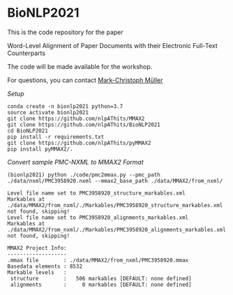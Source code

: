 # BioNLP2021

This is the code repository for the paper 

Word-Level Alignment of Paper Documents with their Electronic Full-Text Counterparts

The code will be made available for the workshop.

For questions, you can contact [Mark-Christoph Müller](mailto:mark-christoph.mueller@h-its.org?subject=bionlp2021)

*Setup*

```console
conda create -n bionlp2021 python=3.7
source activate bionlp2021
git clone https://github.com/nlpAThits/MMAX2
git clone https://github.com/nlpAThits/BioNLP2021
cd BioNLP2021
pip install -r requirements.txt
git clone https://github.com/nlpAThits/pyMMAX2
pip install pyMMAX2/.
```

*Convert sample PMC-NXML to MMAX2 Format*
```console
(bionlp2021) python ./code/pmc2mmax.py --pmc_path ./data/nxml/PMC3958920.nxml --mmax2_base_path ./data/MMAX2/from_nxml/

Level file name set to PMC3958920_structure_markables.xml
Markables at ./data/MMAX2/from_nxml/./Markables/PMC3958920_structure_markables.xml not found, skipping!
Level file name set to PMC3958920_alignments_markables.xml
Markables at ./data/MMAX2/from_nxml/./Markables/PMC3958920_alignments_markables.xml not found, skipping!

MMAX2 Project Info:
-------------------
.mmax file        : ./data/MMAX2/from_nxml/PMC3958920.mmax
Basedata elements : 8532
Markable levels   :
 structure        :   506 markables [DEFAULT: none defined]
 alignments       :     0 markables [DEFAULT: none defined]
```
